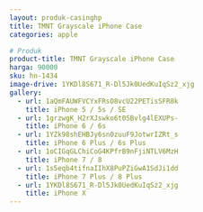 ```yaml
---
layout: produk-casinghp
title: TMNT Grayscale iPhone Case
categories: apple

# Produk
product-title: TMNT Grayscale iPhone Case
harga: 90000
sku: hn-1434
image-drive: 1YKDl8S671_R-Dl5Jk0UedKuIqSz2_xjg
gallery:
  - url: 1aQmFAUWFVCYxFRsO8vcU22PETisSFR8k
    title: iPhone 5 / 5s / SE
  - url: 1grzwgK_H2rXJswko6t0SBvlg4lEXUPs-
    title: iPhone 6 / 6s
  - url: 1YZk98shEHBJy6sn0zuuF9JotwrIZRt_s
    title: iPhone 6 Plus / 6s Plus
  - url: 1oCIGqGLChiCoG4KPfrB9nFjiNTLV6MzH
    title: iPhone 7 / 8
  - url: 1s5eqb4tifnaIIhX8PuPZiGwA1SdJi1dd
    title: iPhone 7 Plus / 8 Plus
  - url: 1YKDl8S671_R-Dl5Jk0UedKuIqSz2_xjg
    title: iPhone X
---
```

